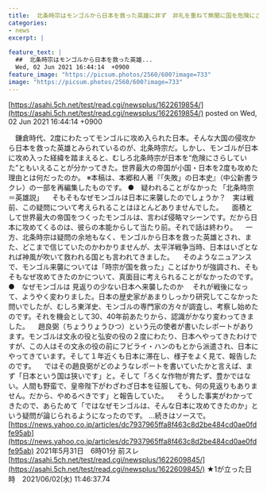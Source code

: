 ```yaml
---
title:  北条時宗はモンゴルから日本を救った英雄に非ず　非礼を重ねて無闇に国を危険にさらす★3  
categories:
- news
excerpt: |
  
feature_text: |
  ##  北条時宗はモンゴルから日本を救った英雄...
  Wed, 02 Jun 2021 16:44:14  +0900
feature_image: "https://picsum.photos/2560/600?image=733"
image: "https://picsum.photos/2560/600?image=733"
---
```


[https://asahi.5ch.net/test/read.cgi/newsplus/1622619854/](https://asahi.5ch.net/test/read.cgi/newsplus/1622619854/)
posted on Wed, 02 Jun 2021 16:44:14  +0900

<!--more-->

　鎌倉時代、2度にわたってモンゴルに攻め入られた日本。そんな大国の侵攻から日本を救った英雄とみられているのが、北条時宗だ。しかし、モンゴルが日本に攻め入った経緯を踏まえると、むしろ北条時宗が日本を“危険にさらしていた”ともいえることが分かってきた。世界最大の帝国が小国・日本を2度も攻めた理由とは何だったのか。 ※本稿は、本郷和人著『「失敗」の日本史』（中公新書ラクレ）の一部を再編集したものです。 ●　疑われることがなかった 「北条時宗＝英雄説」 　そもそもなぜモンゴルは日本に来襲したのでしょうか？　実は戦前、この疑問について考えられることはほとんどありませんでした。 　面積として世界最大の帝国をつくったモンゴルは、言わば侵略マシーンです。だから日本に攻めてくるのは、彼らの本能からして当たり前。それで話は終わり。 　一方、北条時宗は疑問の余地もなく、モンゴルから日本を救った英雄とされ、また、どこまで信じていたのかわかりませんが、太平洋戦争当時、日本はいざとなれば神風が吹いて救われる国とも言われてきました。 　そのようなニュアンスで、モンゴル来襲については「時宗が国を救った」ことばかりが強調され、そもそもなぜ攻めてきたのかについて、真面目に考えられることがなかったのです。 ●　なぜモンゴルは 見返りの少ない日本へ来襲したのか 　それが戦後になって、ようやく変わりました。日本の歴史家があまりしっかり研究してこなかった問いでしたが、むしろ東洋史、モンゴルの専門家の方々が調査し、考察し始めたのです。それを機会として30、40年前あたりから、認識がかなり変わってきました。 　趙良弼（ちょうりょうひつ）という元の使者が書いたレポートがあります。モンゴルは文永の役と弘安の役の２度にわたり、日本へやってきたわけですが、この人はその文永の役の前にフビライ・ハンのもとから派遣され、日本にやってきています。そして１年近くも日本に滞在し、様子をよく見て、報告したのです。 　ではその趙良弼がどのようなレポートを書いていたかと言えば、まず「日本という国は狭いです」と。そして「ろくな作物が育たず、豊かではない。人間も野蛮で、皇帝陛下がわざわざ日本を征服しても、何の見返りもありません。だから、やめるべきです」と報告していた。 　そうした事実がわかってきたので、あらためて「ではなぜモンゴルは、そんな日本に攻めてきたのか」という疑問が論じられるようになったのです。 …続きはソースで。 [https://news.yahoo.co.jp/articles/dc7937965ffa8f463c8d2be484cd0ae0fdfe95ab](https://news.yahoo.co.jp/articles/dc7937965ffa8f463c8d2be484cd0ae0fdfe95ab) 2021年5月31日　6時01分 前スレ [https://asahi.5ch.net/test/read.cgi/newsplus/1622609845/](https://asahi.5ch.net/test/read.cgi/newsplus/1622609845/) ★1が立った日時　2021/06/02(水) 11:46:37.74

